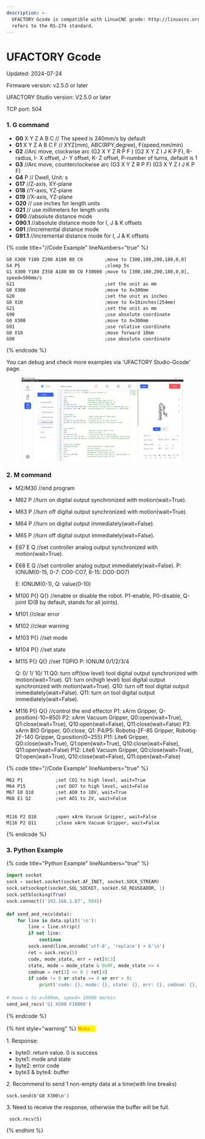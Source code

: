 ```yaml
---
description: >-
  UFACTORY Gcode is compatible with LinuxCNC gcode: http://linuxcnc.org/,  and
  refers to the RS-274 standard.
---
```


# UFACTORY Gcode

Updated: 2024-07-24

Firmware version:  v2.5.0 or later

UFACTORY Studio version:  V2.5.0 or later

TCP port: 504



### 1. G command

* **G0** X Y Z A B C   // The speed is 240mm/s by default
* **G1** X Y Z A B C F  // XYZ(mm),  ABC(RPY,degree), F(speed,mm/min)
* **G2**    //Arc move, clockwise arc (G2 X Y Z R P F ) (G2 X Y Z I J K P F),  R-radius, I- X offset, J- Y offset, K- Z offset, P-number of turns, default is 1
* **G3**     //Arc move, counterclockwise arc (G3 X Y Z R P F) (G3 X Y Z I J K P F)
* **G4** P    // Dwell, Unit: s
* **G17**    //Z-axis, XY-plane
* **G18**   //Y-axis, YZ-plane
* **G19**   //X-axis, YZ-plane
* **G20**    // use inches for length units
* **G21**    // use millimeters for length units
* **G90**  //absolute distance mode
* **G90.1**  //absolute distance mode for I, J & K offsets
* **G91**   //incremental distance mode
* **G91.1**  //incremental distance mode for I, J & K offsets

{% code title="//Code Example" lineNumbers="true" %}
```gcode
G0 X300 Y100 Z200 A180 B0 C0        ;move to [300,100,200,180,0,0]
G4 P5                               ;sleep 5s
G1 X300 Y100 Z350 A180 B0 C0 F30000 ;move to [300,100,200,180,0,0], speed=500mm/s
G21                                 ;set the unit as mm
G0 X300                             ;move to X=300mm
G20                                 ;set the unit as inches
G0 X10                              ;move to X=10inches(254mm)
G21                                 ;set the unit as mm
G90                                 ;use absolute coordinate
G0 X300                             ;move to X=300mm
G91                                 ;use relative coordinate
G0 X10                              ;move forward 10mm
G90                                 ;use absolute coordinate
```
{% endcode %}

You can debug and check more examples via 'UFACTORY Studio-Gcode' page.

<figure><img src=".gitbook/assets/Gcode_example.png" alt=""><figcaption></figcaption></figure>

### 2. M command

* M2/M30  //end program
* M62 P      //turn on digital output synchronized with motion(wait=True).
* M63 P      //turn off digital output synchronized with motion(wait=True).
* M64 P     //turn on digital output immediately(wait=False).
* M65 P     //turn off digital output immediately(wait=False).
* E67 E Q  //set controller analog output synchronized with motion(wait=True).
*   E68 E Q  //set controller analog output immediately(wait=False).                                                              P: IONUM(0-15, 0-7: CO0-CO7, 8-15: DO0-DO7)

    E: IONUM(0-1), Q: value(0-10)
* M100 P{} Q{}  //enable or disable the robot.                                                                                                          P1-enable,  P0-disable,  Q-joint ID(8 by default, stands for all joints).
* M101    //clear error
* M102   //clear warning
* M103 P{}  //set mode
* M104 P{}   //set state
*   M115 P{} Q{}   //set TGPIO                                                                                                                                            P: IONUM   0/1/2/3/4

    Q:  0/ 1/ 10/ 11                                                                                                                                                             Q0: turn off(low level) tool digital output synchronized with motion(wait=True).                                                                      Q1: turn on(high level) tool digital output synchronized with motion(wait=True).                                                                       Q10: turn off tool digital output immediately(wait=False).                                                                                        Q11: turn on tool digital output immediately(wait=False).
* M116 P{} Q{}  //control the end effector                                                                                                                          P1: xArm Gripper, Q-position(-10\~850)                                                                                                                                      P2: xArm Vacuum Gripper,                                                                                                                 Q0:open(wait=True), Q1:close(wait=True), Q10:open(wait=False), Q11:close(wait=False)                            P3: xArm BIO Gripper, Q0:close, Q1:                                                                                                                    P4/P5: Robotiq-2F-85 Gripper, Robotiq-2F-140 Gripper, Q:position(0\~255)                                         P11: Lite6 Gripper,                                                                                                                                  Q0:close(wait=True), Q1:open(wait=True), Q10:close(wait=False), Q11:open(wait=False)                           P12: Lite6 Vacuum Gripper,                                                                                                                      Q0:close(wait=True), Q1:open(wait=True), Q10:close(wait=False), Q11:open(wait=False)  &#x20;

{% code title="//Code Example" lineNumbers="true" %}
```gcode
M62 P1            ;set CO1 to high level, wait=True
M64 P15           ;set DO7 to high level, wait=False
M67 E0 Q10        ;set AO0 to 10V, wait=True
M68 E1 Q2         ;set AO1 to 2V, wait=False


M116 P2 Q10       ;open xArm Vacuum Gripper, wait=False
M116 P2 Q11       ;close xArm Vacuum Gripper, wait=False
```
{% endcode %}

### **3. Python Example**

{% code title="Python Example" lineNumbers="true" %}
```python
import socket
sock = socket.socket(socket.AF_INET, socket.SOCK_STREAM)
sock.setsockopt(socket.SOL_SOCKET, socket.SO_REUSEADDR, 1)
sock.setblocking(True)
sock.connect(('192.168.1.67', 504))

def send_and_recv(data):
    for line in data.split('\n'):
        line = line.strip()
        if not line:
            continue
        sock.send(line.encode('utf-8', 'replace') + b'\n')
        ret = sock.recv(5)
        code, mode_state, err = ret[0:3]
        state, mode = mode_state & 0x0F, mode_state >> 4
        cmdnum = ret[3] << 8 | ret[4]
        if code != 0 or state >= 4 or err > 0:
            print('code: {}, mode: {}, state: {}, err: {}, cmdnum: {}, cmd: {}'.format(code, mode, state, err, cmdnum, line))

# move x to x=500mm, speed= 10000 mm/min
send_and_recv('G1 X500 F10000')
```
{% endcode %}

{% hint style="warning" %}
<mark style="color:orange;">**Note：**</mark>

1\. Response:

* byte0: return value.  0 is success
* byte1: mode and state
* byte2: error code
* byte3 & byte4: buffer

2\. Recommend to send 1 non-empty data at a time(with line breaks)

```
sock.send(b'G0 X300\n')
```

3\. Need to receive the response, otherwise the buffer will be full.

```
 sock.recv(5)
```
{% endhint %}

